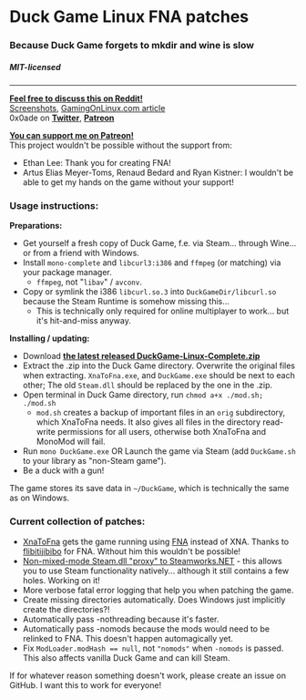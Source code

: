 # Duck Game Linux FNA patches
### Because Duck Game forgets to mkdir and wine is slow
##### MIT-licensed
----

[**Feel free to discuss this on Reddit!**](https://www.reddit.com/r/linux_gaming/comments/6zqrrx/duckgamelinux_fna_custom_steamworks_bindings_some/)  
[Screenshots](https://twitter.com/0x0ade/status/907745108010946560), [GamingOnLinux.com article](https://www.gamingonlinux.com/articles/want-to-play-duck-game-on-linux-well-its-possible-thanks-to-xnatofna.10339)  
0x0ade on [**Twitter**](https://www.twitter.com/0x0ade), [**Patreon**](https://www.patreon.com/0x0ade)


[**You can support me on Patreon!**](https://www.patreon.com/0x0ade)  
This project wouldn't be possible without the support from:
* Ethan Lee: Thank you for creating FNA!
* Artus Elias Meyer-Toms, Renaud Bedard and Ryan Kistner: I wouldn't be able to get my hands on the game without your support!

### Usage instructions:
**Preparations:**
* Get yourself a fresh copy of Duck Game, f.e. via Steam... through Wine... or from a friend with Windows.
* Install `mono-complete` and `libcurl3:i386` and `ffmpeg` (or matching) via your package manager.
    * `ffmpeg`, not "`libav`" / `avconv`.
* Copy or symlink the i386 `libcurl.so.3` into `DuckGameDir/libcurl.so` because the Steam Runtime is somehow missing this...
    * This is technically only required for online multiplayer to work... but it's hit-and-miss anyway.

**Installing / updating:**
* Download [**the latest released DuckGame-Linux-Complete.zip**](https://github.com/0x0ade/DuckGame-Linux/releases)
* Extract the .zip into the Duck Game directory. Overwrite the original files when extracting. `XnaToFna.exe`, and `DuckGame.exe` should be next to each other; The old `Steam.dll` should be replaced by the one in the .zip.
* Open terminal in Duck Game directory, run `chmod a+x ./mod.sh; ./mod.sh`
    * `mod.sh` creates a backup of important files in an `orig` subdirectory, which XnaToFna needs. It also gives all files in the directory read-write permissions for all users, otherwise both XnaToFna and MonoMod will fail.
* Run `mono DuckGame.exe` OR Launch the game via Steam (add `DuckGame.sh` to your library as "non-Steam game").
* Be a duck with a gun!

The game stores its save data in `~/DuckGame`, which is technically the same as on Windows.

### Current collection of patches:
* [XnaToFna](https://github.com/0x0ade/XnaToFna) gets the game running using [FNA](https://fna-xna.github.io/) instead of XNA. Thanks to [flibitijibibo](https://www.patreon.com/flibitijibibo) for FNA. Without him this wouldn't be possible!
* [Non-mixed-mode Steam.dll "proxy" to Steamworks.NET](https://github.com/0x0ade/DuckGame-Linux/tree/master/Steam) - this allows you to use Steam functionality natively... although it still contains a few holes. Working on it!
* More verbose fatal error logging that help you when patching the game.
* Create missing directories automatically. Does Windows just implicitly create the directories?!
* Automatically pass -nothreading because it's faster.
* Automatically pass -nomods because the mods would need to be relinked to FNA. This doesn't happen automagically yet.
* Fix `ModLoader.modHash == null`, not `"nomods"` when `-nomods` is passed. This also affects vanilla Duck Game and can kill Steam.

If for whatever reason something doesn't work, please create an issue on GitHub. I want this to work for everyone!
